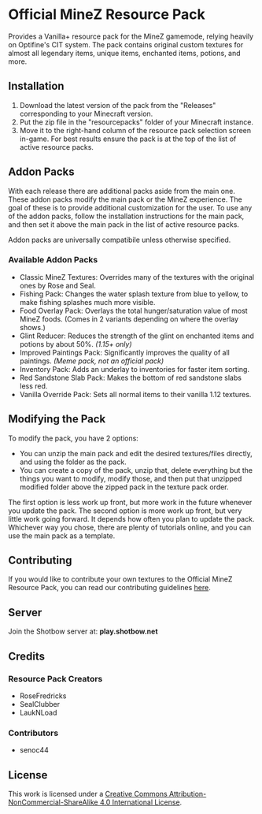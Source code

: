 # Official MineZ Resource Pack
Provides a Vanilla+ resource pack for the MineZ gamemode, relying heavily on Optifine's CIT system. The pack contains original custom textures for almost all legendary items, unique items, enchanted items, potions, and more. 

## Installation
1. Download the latest version of the pack from the "Releases" corresponding to your Minecraft version. 
2. Put the zip file in the "resourcepacks" folder of your Minecraft instance.
3. Move it to the right-hand column of the resource pack selection screen in-game. For best results ensure the pack is at the top of the list of active resource packs.

## Addon Packs
With each release there are additional packs aside from the main one. These addon packs modify the main pack or the MineZ experience. The goal of these is to provide additional customization for the user. To use any of the addon packs, follow the installation instructions for the main pack, and then set it above the main pack in the list of active resource packs.

Addon packs are universally compatibile unless otherwise specified.

### Available Addon Packs
- Classic MineZ Textures: Overrides many of the textures with the original ones by Rose and Seal.
- Fishing Pack: Changes the water splash texture from blue to yellow, to make fishing splashes much more visible.
- Food Overlay Pack: Overlays the total hunger/saturation value of most MineZ foods. (Comes in 2 variants depending on where the overlay shows.)
- Glint Reducer: Reduces the strength of the glint on enchanted items and potions by about 50%. _(1.15+ only)_
- Improved Paintings Pack: Significantly improves the quality of all paintings. _(Meme pack, not an official pack)_
- Inventory Pack: Adds an underlay to inventories for faster item sorting.
- Red Sandstone Slab Pack: Makes the bottom of red sandstone slabs less red.
- Vanilla Override Pack: Sets all normal items to their vanilla 1.12 textures.

## Modifying the Pack
To modify the pack, you have 2 options:

- You can unzip the main pack and edit the desired textures/files directly, and using the folder as the pack.
- You can create a copy of the pack, unzip that, delete everything but the things you want to modify, modify those, and then put that unzipped modified folder above the zipped pack in the texture pack order.

The first option is less work up front, but more work in the future whenever you update the pack. The second option is more work up front, but very little work going forward. It depends how often you plan to update the pack. Whichever way you chose, there are plenty of tutorials online, and you can use the main pack as a template.

## Contributing
If you would like to contribute your own textures to the Official MineZ Resource Pack, you can read our contributing guidelines [here](https://github.com/Shotbow/minez-official-textures/blob/main/CONTRIBUTING.md).

## Server
Join the Shotbow server at: **play.shotbow.net**

## Credits
### Resource Pack Creators
- RoseFredricks
- SealClubber
- LaukNLoad

### Contributors
- senoc44

## License
This work is licensed under a [Creative Commons Attribution-NonCommercial-ShareAlike 4.0 International License](https://creativecommons.org/licenses/by-nc-sa/4.0/).